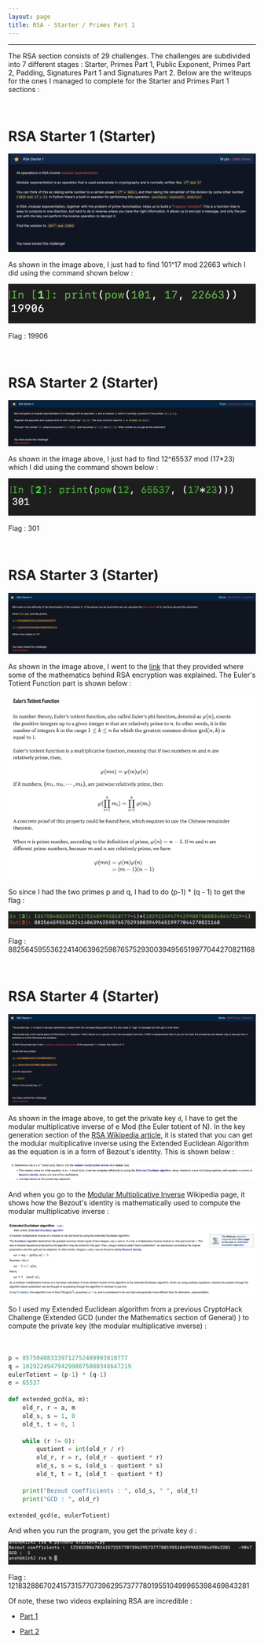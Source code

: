```yaml
---
layout: page
title: RSA - Starter / Primes Part 1
---
```

<hr/>

The RSA section consists of 29 challenges. The challenges are subdivided into 7 different stages : Starter, Primes Part 1, Public Exponent, Primes Part 2, Padding, Signatures Part 1 and Signatures Part 2. Below are the writeups for the ones I managed to complete for the Starter and Primes Part 1 sections :

<br/>

# RSA Starter 1 (Starter)

![CryptoHack Image](/assets/img/exploitImages/cryptoHack/img109.png)

As shown in the image above, I just had to find 101^17 mod 22663 which I did using the command shown below :

![CryptoHack Image](/assets/img/exploitImages/cryptoHack/img110.png)

Flag : 19906

<br/>

# RSA Starter 2 (Starter)

![CryptoHack Image](/assets/img/exploitImages/cryptoHack/img111.png)

As shown in the image above, I just had to find 12^65537 mod (17*23) which I did using the command shown below :

![CryptoHack Image](/assets/img/exploitImages/cryptoHack/img112.png)

Flag : 301

<br/>

# RSA Starter 3 (Starter)

![CryptoHack Image](/assets/img/exploitImages/cryptoHack/img113.png)

As shown in the image above, I went to the <a href="https://leimao.github.io/article/RSA-Algorithm/" target="_blank">link</a> that they provided where some of the mathematics behind RSA encryption was explained. The Euler's Totient Function part is shown below :

![CryptoHack Image](/assets/img/exploitImages/cryptoHack/img115.png)

So since I had the two primes p and q, I had to do (p-1) * (q - 1) to get the flag :

![CryptoHack Image](/assets/img/exploitImages/cryptoHack/img114.png)

Flag : 882564595536224140639625987657529300394956519977044270821168

<br/>

# RSA Starter 4 (Starter)

![CryptoHack Image](/assets/img/exploitImages/cryptoHack/img116.png)

As shown in the image above, to get the private key `d`, I have to get the modular multiplicative inverse of e Mod (the Euler totient of N). In the key generation section of the  <a href="https://en.wikipedia.org/wiki/RSA_(cryptosystem)#Key_generation" target="_blank">RSA Wikipedia article</a>, it is stated that you can get the modular multiplicative inverse using the Extended Euclidean Algorithm as the equation is in a form of Bezout's identity. This is shown below :

![CryptoHack Image](/assets/img/exploitImages/cryptoHack/img117.png)

And when you go to the <a href="https://en.wikipedia.org/wiki/Modular_multiplicative_inverse" target="_blank">Modular Multiplicative Inverse</a> Wikipedia page, it shows how the Bezout's identity is mathematically used to compute the modular multiplicative inverse :

![CryptoHack Image](/assets/img/exploitImages/cryptoHack/img118.png)

So I used my Extended Euclidean algorithm from a previous CryptoHack Challenge (Extended GCD (under the Mathematics section of General) ) to compute the private key (the modular multiplicative inverse) :

```python


p = 857504083339712752489993810777
q = 1029224947942998075080348647219
eulerTotient = (p-1) * (q-1)
e = 65537

def extended_gcd(a, m):
    old_r, r = a, m
    old_s, s = 1, 0
    old_t, t = 0, 1

    while (r != 0):
        quotient = int(old_r / r)
        old_r, r = r, (old_r - quotient * r)
        old_s, s = s, (old_s - quotient * s)
        old_t, t = t, (old_t - quotient * t)

    print("Bezout coefficients : ", old_s, " ", old_t)
    print("GCD : ", old_r)

extended_gcd(e, eulerTotient)

```

And when you run the program, you get the private key `d` :

![CryptoHack Image](/assets/img/exploitImages/cryptoHack/img119.png)

Flag : 121832886702415731577073962957377780195510499965398469843281

Of note, these two videos explaining RSA are incredible :

- <a href="https://www.youtube.com/watch?v=4zahvcJ9glg" target="_blank">Part 1</a>

- <a href="https://www.youtube.com/watch?v=oOcTVTpUsPQ" target="_blank">Part 2</a>


